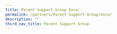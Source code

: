 ```yaml
---
title: Parent Support Group Exco
permalink: /partners/Parent-Support-Group/exco/
description: ""
third_nav_title: Parent Support Group
---
```

